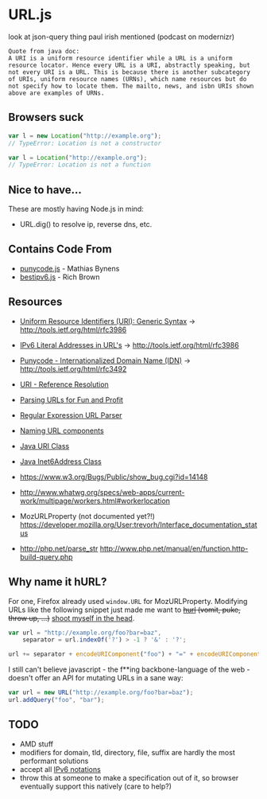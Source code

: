 # URL.js #


look at json-query thing paul irish mentioned (podcast on modernizr)

```
Quote from java doc:
A URI is a uniform resource identifier while a URL is a uniform resource locator. Hence every URL is a URI, abstractly speaking, but not every URI is a URL. This is because there is another subcategory of URIs, uniform resource names (URNs), which name resources but do not specify how to locate them. The mailto, news, and isbn URIs shown above are examples of URNs. 
```

## Browsers suck ##

```javascript
var l = new Location("http://example.org");
// TypeError: Location is not a constructor

var l = Location("http://example.org");
// TypeError: Location is not a function
```

## Nice to have… ##

These are mostly having Node.js in mind:

* URL.dig() to resolve ip, reverse dns, etc.

## Contains Code From ##

* [punycode.js](http://mths.be/punycode) - Mathias Bynens
* [bestipv6.js](http://intermapper.com/support/tools/IPV6-Validator.aspx) - Rich Brown

## Resources ##

* [Uniform Resource Identifiers (URI): Generic Syntax](http://www.ietf.org/rfc/rfc2396.txt) -> http://tools.ietf.org/html/rfc3986
* [IPv6 Literal Addresses in URL's](http://www.ietf.org/rfc/rfc2732.txt) -> http://tools.ietf.org/html/rfc3986
* [Punycode - Internationalized Domain Name (IDN)](http://www.ietf.org/rfc/rfc3492.txt) -> http://tools.ietf.org/html/rfc3492
* [URI - Reference Resolution](http://tools.ietf.org/html/rfc3986#section-5)

* [Parsing URLs for Fun and Profit](http://tools.ietf.org/html/draft-abarth-url-01)
* [Regular Expression URL Parser](http://blog.stevenlevithan.com/archives/parseuri)
* [Naming URL components](http://tantek.com/2011/238/b1/many-ways-slice-url-name-pieces)
* [Java URI Class](http://docs.oracle.com/javase/7/docs/api/java/net/URI.html)
* [Java Inet6Address Class](http://docs.oracle.com/javase/1.5.0/docs/api/java/net/Inet6Address.html)

* https://www.w3.org/Bugs/Public/show_bug.cgi?id=14148
* http://www.whatwg.org/specs/web-apps/current-work/multipage/workers.html#workerlocation
* MozURLProperty (not documented yet?!) https://developer.mozilla.org/User:trevorh/Interface_documentation_status

* http://php.net/parse_str http://www.php.net/manual/en/function.http-build-query.php

## Why name it hURL? ##

For one, Firefox already used `window.URL` for MozURLProperty. Modifying URLs like the following snippet just made me want to <del>[hurl](http://en.wiktionary.org/wiki/hurl) (vomit, puke, throw up, …)</del> <ins>shoot myself in the head</ins>.

```javascript
var url = "http://example.org/foo?bar=baz",
    separator = url.indexOf('?') > -1 ? '&' : '?';

url += separator + encodeURIComponent("foo") + "=" + encodeURIComponent("bar");
```

I still can't believe javascript - the f**ing backbone-language of the web - doesn't offer an API for mutating URLs in a sane way:

```javascript
var url = new URL("http://example.org/foo?bar=baz");
url.addQuery("foo", "bar");
```

## TODO ##

* AMD stuff
* modifiers for domain, tld, directory, file, suffix are hardly the most performant solutions
* accept all [IPv6 notations](http://tools.ietf.org/html/draft-ietf-6man-text-addr-representation-04#section-6)
* throw this at someone to make a specification out of it, so browser eventually support this natively (care to help?)

